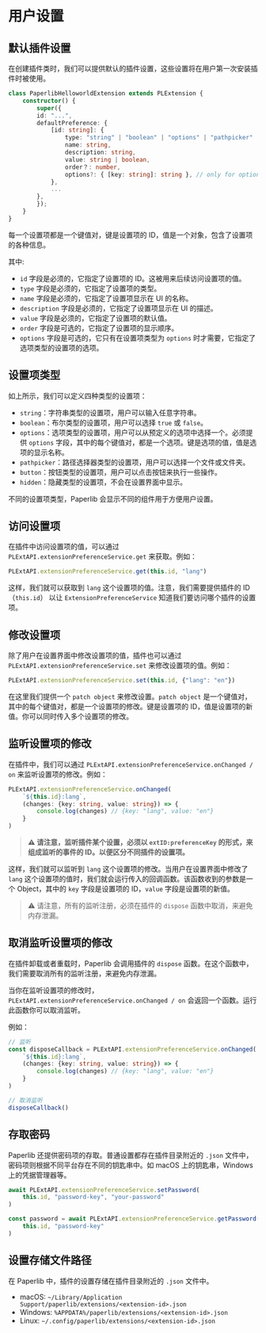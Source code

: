 # 用户设置

## 默认插件设置

在创建插件类时，我们可以提供默认的插件设置，这些设置将在用户第一次安装插件时被使用。

```typescript
class PaperlibHelloworldExtension extends PLExtension {
    constructor() {
        super({
        id: "...",
        defaultPreference: {
            [id: string]: {
                type: "string" | "boolean" | "options" | "pathpicker" | "button" | "hidden", 
                name: string,
                description: string,
                value: string | boolean,
                order？: number,
                options?: { [key: string]: string }, // only for options type
            },
            ...
        },
        });
    }
}
```

每一个设置项都是一个键值对，键是设置项的 ID，值是一个对象，包含了设置项的各种信息。

其中:

- `id` 字段是必须的，它指定了设置项的 ID。这被用来后续访问设置项的值。
- `type` 字段是必须的，它指定了设置项的类型。
- `name` 字段是必须的，它指定了设置项显示在 UI 的名称。
- `description` 字段是必须的，它指定了设置项显示在 UI 的描述。
- `value` 字段是必须的，它指定了设置项的默认值。
- `order` 字段是可选的，它指定了设置项的显示顺序。
- `options` 字段是可选的，它只有在设置项类型为 `options` 时才需要，它指定了选项类型的设置项的选项。


## 设置项类型

如上所示，我们可以定义四种类型的设置项：

- `string`：字符串类型的设置项，用户可以输入任意字符串。
- `boolean`：布尔类型的设置项，用户可以选择 `true` 或 `false`。
- `options`：选项类型的设置项，用户可以从预定义的选项中选择一个。必须提供 `options` 字段，其中的每个键值对，都是一个选项。键是选项的值，值是选项的显示名称。
- `pathpicker`：路径选择器类型的设置项，用户可以选择一个文件或文件夹。
- `button`：按钮类型的设置项，用户可以点击按钮来执行一些操作。
- `hidden`：隐藏类型的设置项，不会在设置界面中显示。

不同的设置项类型，Paperlib 会显示不同的组件用于方便用户设置。

## 访问设置项

在插件中访问设置项的值，可以通过 `PLExtAPI.extensionPreferenceService.get` 来获取。例如：

```typescript
PLExtAPI.extensionPreferenceService.get(this.id, "lang")
```

这样，我们就可以获取到 `lang` 这个设置项的值。注意，我们需要提供插件的 ID （`this.id`） 以让 `ExtensionPreferenceService` 知道我们要访问哪个插件的设置项。

## 修改设置项

除了用户在设置界面中修改设置项的值，插件也可以通过 `PLExtAPI.extensionPreferenceService.set` 来修改设置项的值。例如：

```typescript
PLExtAPI.extensionPreferenceService.set(this.id, {"lang": "en"})
```

在这里我们提供一个 `patch object` 来修改设置。`patch object` 是一个键值对，其中的每个键值对，都是一个设置项的修改。键是设置项的 ID，值是设置项的新值。你可以同时传入多个设置项的修改。

## 监听设置项的修改

在插件中，我们可以通过 `PLExtAPI.extensionPreferenceService.onChanged / on` 来监听设置项的修改。例如：

```typescript
PLExtAPI.extensionPreferenceService.onChanged(
    `${this.id}:lang`, 
    (changes: {key: string, value: string}) => {
        console.log(changes) // {key: "lang", value: "en"}
    }
)
```

> **⚠️ 请注意，监听插件某个设置，必须以 `extID:preferenceKey` 的形式，来组成监听的事件的 ID。以便区分不同插件的设置项。**

这样，我们就可以监听到 `lang` 这个设置项的修改。当用户在设置界面中修改了 `lang` 这个设置项的值时，我们就会运行传入的回调函数。该函数收到的参数是一个 Object，其中的 `key` 字段是设置项的 ID，`value` 字段是设置项的新值。

> ⚠️ 请注意，所有的监听注册，必须在插件的 `dispose` 函数中取消，来避免内存泄漏。

## 取消监听设置项的修改

在插件卸载或者重载时，Paperlib 会调用插件的 `dispose` 函数。在这个函数中，我们需要取消所有的监听注册，来避免内存泄漏。

当你在监听设置项的修改时，`PLExtAPI.extensionPreferenceService.onChanged / on` 会返回一个函数。运行此函数你可以取消监听。

例如：

```typescript
// 监听
const disposeCallback = PLExtAPI.extensionPreferenceService.onChanged(
    `${this.id}:lang`, 
    (changes: {key: string, value: string}) => {
        console.log(changes) // {key: "lang", value: "en"}
    }
)

// 取消监听
disposeCallback()
```

## 存取密码

Paperlib 还提供密码项的存取。普通设置都存在插件目录附近的 `.json` 文件中，密码项则根据不同平台存在不同的钥匙串中。如 macOS 上的钥匙串，Windows 上的凭据管理器等。

```typescript
await PLExtAPI.extensionPreferenceService.setPassword(
    this.id, "password-key", "your-password"
)

const password = await PLExtAPI.extensionPreferenceService.getPassword(
    this.id, "password-key"
)

```

## 设置存储文件路径

在 Paperlib 中，插件的设置存储在插件目录附近的 `.json` 文件中。

- macOS: `~/Library/Application Support/paperlib/extensions/<extension-id>.json`
- Windows: `%APPDATA%/paperlib/extensions/<extension-id>.json`
- Linux: `~/.config/paperlib/extensions/<extension-id>.json`

